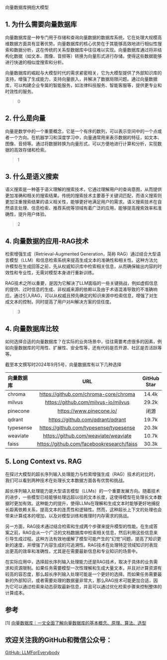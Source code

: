 向量数据库拥抱大模型

## 1. 为什么需要向量数据库

向量数据库是一种专门用于存储和查询向量数据的数据库系统，它在处理大规模高维数据方面具有显著优势。向量数据库的核心优势在于其能够高效地进行相似性搜索和数据分析，这在传统的关系型数据库中往往难以实现。向量数据库通过将非结构化数据（如文本、图像、音频等）转换为向量形式进行存储，使得这些数据能够进行快速的相似度搜索和分析。

向量数据库的崛起与大模型时代的需求紧密相关，它为大模型提供了外部知识库的支持，增强了生成能力，支持向量嵌入，并解决了数据局限问题。通过向量数据库，可以构建企业专属的智能服务，如法律科技服务、智能客服等，提供更专业和时效性的服务。

>0

## 2. 什么是向量

向量是数学中的一个重要概念，它是一个有序的数列，可以表示空间中的一个点或者一个方向。在机器学习和深度学习中，向量通常用来表示数据的特征，如文本、图像、音频等。通过将数据转换为向量形式，可以方便地进行计算和分析，实现数据的高效存储和检索。

>1


## 3. 什么是语义搜索

语义搜索是一种基于语义理解的搜索技术，它通过理解用户的查询意图，从而提供更加准确和相关的搜索结果。传统的搜索技术主要基于关键词匹配，而语义搜索则更加注重搜索结果的语义相关性，能够更好地满足用户的需求。语义搜索技术在自然语言处理、信息检索、推荐系统等领域有着广泛的应用，能够提高搜索效率和准确性，提升用户体验。

>2

## 4. 向量数据的应用-RAG技术

检索增强生成（Retrieval-Augmented Generation，简称 RAG）通过结合大型语言模型（LLM）和信息检索系统来提高生成文本的准确性和相关性。这种方法允许模型在生成回答之前，先从权威知识库中检索相关信息，从而确保输出内容的时效性和专业性，无需对模型本身进行重新训练。

RAG技术之所以重要，是因为它解决了LLM面临的一些关键挑战，例如虚假信息的提供、过时信息的生成、非权威来源的依赖以及由于术语混淆导致的不准确响应。通过引入RAG，可以从权威且预先确定的知识来源中检索信息，增强了对生成文本的控制，同时提高了用户对AI解决方案的信任度。

>3

## 4. 向量数据库比较
如何选择合适的向量数据库？在实际的业务场景中，往往需要考虑很多的因素，例如向量数据库的可用性、扩展性、安全性等，还有代码是否开源、社区是否活跃等等。

截至本文撰写时2024年9月5号，向量数据库有以下几种选择


| 向量数据库 | URL| GitHub Star|Language|
| :--- |:----:| :----: |---: |
| chroma|https://github.com/chroma-core/chroma|14.4k| Python  |
| milvus|https://github.com/milvus-io/milvus| 29.2k|Go/Python/C++ |
| pinecone|https://www.pinecone.io/|闭源|无 |
| qdrant|https://github.com/qdrant/qdrant|19.7k|Rust|
|typesense|https://github.com/typesense/typesense|20.3k|C++|
|weaviate|https://github.com/weaviate/weaviate|10.7k|Go|
|faiss|https://github.com/facebookresearch/faiss|30.3k|C++/Python/Cuda|



## 5. Long Context vs. RAG

在探讨大模型的超长序列输入处理能力与检索增强生成（RAG）技术的对比时，我们可以看到两种技术在处理长文本数据方面各有优势和挑战。

超长序列输入处理能力是大型语言模型（LLMs）的一个重要发展方向。随着技术的进步，一些模型已经能够处理远超以往的文本长度，这使得模型在处理长文本数据时更加有效。这种能力的提升，使得LLMs在理解和生成文本时能够更好地捕捉长距离依赖关系，提高文本的连贯性和逻辑性。然而，这种超长上下文的处理也会带来计算成本的增加，以及对模型训练和推理时内存需求的挑战。

另一方面，RAG技术通过结合检索和生成两个步骤来提升模型的性能。在生成答案之前，RAG会从一个广泛的文档数据库中检索相关信息，然后利用这些信息来引导生成过程。这种方法有效地缓解了模型可能产生的“幻觉”问题，提高了知识更新的速度，并增强了内容生成的可追溯性。RAG技术在处理特定领域知识时表现出更高的效率和准确性，尤其是在需要最新信息和专业知识的场景中。

在实际应用中，选择超长序列输入处理能力还是RAG技术，取决于具体的业务需求和资源限制。如果任务需要模型一次性理解和生成大量文本，并且对计算资源有较高的容忍度，那么超长序列输入处理可能是一个更好的选择。而如果任务需要最新的外部知识，或者需要处理的数据量非常大，那么RAG技术可能更加合适，因为它可以通过检索来动态获取最新信息，并且可以通过优化检索步骤来控制整体的计算成本。



## 参考

<div id="refer-anchor-1"></div>

[1] [向量数据库｜一文全面了解向量数据库的基本概念、原理、算法、选型](https://cloud.tencent.com/developer/article/2312534)



## 欢迎关注我的GitHub和微信公众号：

[GitHub: LLMForEverybody](https://github.com/luhengshiwo/LLMForEverybody)





